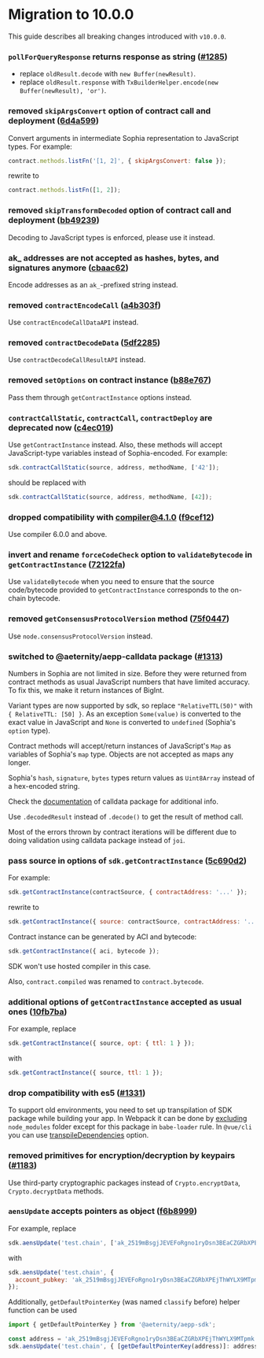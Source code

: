 # Migration to 10.0.0

This guide describes all breaking changes introduced with `v10.0.0`.

### `pollForQueryResponse` returns response as string ([#1285](https://github.com/aeternity/aepp-sdk-js/pull/1285))

- replace `oldResult.decode` with `new Buffer(newResult)`.
- replace `oldResult.response` with `TxBuilderHelper.encode(new Buffer(newResult), 'or')`.

### removed `skipArgsConvert` option of contract call and deployment ([6d4a599](https://github.com/aeternity/aepp-sdk-js/commit/6d4a59986d6833866b6828085fad96b364e5d315))

Convert arguments in intermediate Sophia representation to JavaScript types.
For example:

```js
contract.methods.listFn('[1, 2]', { skipArgsConvert: false });
```

rewrite to

```js
contract.methods.listFn([1, 2]);
```

### removed `skipTransformDecoded` option of contract call and deployment ([bb49239](https://github.com/aeternity/aepp-sdk-js/commit/bb492396a29d673f02eee7cfec4e114c2fba2f3c))

Decoding to JavaScript types is enforced, please use it instead.

### ak\_ addresses are not accepted as hashes, bytes, and signatures anymore ([cbaac62](https://github.com/aeternity/aepp-sdk-js/commit/cbaac6263dd1729d64ef3a01c94e10687fed3b0d))

Encode addresses as an `ak_`-prefixed string instead.

### removed `contractEncodeCall` ([a4b303f](https://github.com/aeternity/aepp-sdk-js/commit/a4b303fbcc3b7cc544a2b5b3415d0f4a147b488c))

Use `contractEncodeCallDataAPI` instead.

### removed `contractDecodeData` ([5df2285](https://github.com/aeternity/aepp-sdk-js/commit/5df2285a7b5694475554e5154c544e0885bd4b33))

Use `contractDecodeCallResultAPI` instead.

### removed `setOptions` on contract instance ([b88e767](https://github.com/aeternity/aepp-sdk-js/commit/b88e767c86874f259ff7a1eb1784c368524e7167))

Pass them through `getContractInstance` options instead.

### `contractCallStatic`, `contractCall`, `contractDeploy` are deprecated now ([c4ec019](https://github.com/aeternity/aepp-sdk-js/commit/c4ec019372f5d5745378e781afb1eb6b2b5acfeb))

Use `getContractInstance` instead. Also, these methods will accept JavaScript-type variables instead of
Sophia-encoded. For example:

```js
sdk.contractCallStatic(source, address, methodName, ['42']);
```

should be replaced with

```js
sdk.contractCallStatic(source, address, methodName, [42]);
```

### dropped compatibility with compiler@4.1.0 ([f9cef12](https://github.com/aeternity/aepp-sdk-js/commit/f9cef12a7db4b2559519ef7f8380cc9e89630492))

Use compiler 6.0.0 and above.

### invert and rename `forceCodeCheck` option to `validateBytecode` in `getContractInstance` ([72122fa](https://github.com/aeternity/aepp-sdk-js/commit/72122facdcec9921202b210c387c19509b26e578))

Use `validateBytecode` when you need to ensure that the source code/bytecode provided to
`getContractInstance` corresponds to the on-chain bytecode.

### removed `getConsensusProtocolVersion` method ([75f0447](https://github.com/aeternity/aepp-sdk-js/commit/75f044792bd2d81eca3a2abc8218e8ca5f167134))

Use `node.consensusProtocolVersion` instead.

### switched to @aeternity/aepp-calldata package ([#1313](https://github.com/aeternity/aepp-sdk-js/pull/1313))

Numbers in Sophia are not limited in size. Before they were returned from contract methods as usual
JavaScript numbers that have limited accuracy. To fix this, we make it return instances of BigInt.

Variant types are now supported by sdk, so replace `"RelativeTTL(50)"` with `{ RelativeTTL: [50] }`.
As an exception `Some(value)` is converted to the exact value in JavaScript and `None` is converted to `undefined`
(Sophia's `option` type).

Contract methods will accept/return instances of JavaScript's `Map` as variables of Sophia's `map`
type. Objects are not accepted as maps any longer.

Sophia's `hash`, `signature`, `bytes` types return values as `Uint8Array` instead of a hex-encoded
string.

Check the [documentation](https://github.com/aeternity/aepp-calldata-js/blob/master/README.md)
of calldata package for additional info.

Use `.decodedResult` instead of `.decode()` to get the result of method call.

Most of the errors thrown by contract iterations will be different due to doing validation using
calldata package instead of `joi`.

### pass source in options of `sdk.getContractInstance` ([5c690d2](https://github.com/aeternity/aepp-sdk-js/commit/5c690d2d77a433c8496ab9cda6fd66e52a6b4b23))

For example:

```js
sdk.getContractInstance(contractSource, { contractAddress: '...' });
```

rewrite to

```js
sdk.getContractInstance({ source: contractSource, contractAddress: '...' });
```

Contract instance can be generated by ACI and bytecode:

```js
sdk.getContractInstance({ aci, bytecode });
```

SDK won't use hosted compiler in this case.

Also, `contract.compiled` was renamed to `contract.bytecode`.

### additional options of `getContractInstance` accepted as usual ones ([10fb7ba](https://github.com/aeternity/aepp-sdk-js/commit/10fb7bad8f61b973c1be5daec50909d251ec1f90))

For example, replace

```js
sdk.getContractInstance({ source, opt: { ttl: 1 } });
```

with

```js
sdk.getContractInstance({ source, ttl: 1 });
```

### drop compatibility with es5 ([#1331](https://github.com/aeternity/aepp-sdk-js/pull/1331))

To support old environments, you need to set up transpilation of SDK package while building your
app. In Webpack it can be done by [excluding](https://webpack.js.org/configuration/module/#ruleexclude)
`node_modules` folder except for this package in `babe-loader` rule. In `@vue/cli` you can use
[transpileDependencies](https://cli.vuejs.org/config/#transpiledependencies) option.

### removed primitives for encryption/decryption by keypairs ([#1183](https://github.com/aeternity/aepp-sdk-js/pull/1183))

Use third-party cryptographic packages instead of `Crypto.encryptData`, `Crypto.decryptData`
methods.

### `aensUpdate` accepts pointers as object ([f6b8999](https://github.com/aeternity/aepp-sdk-js/commit/f6b8999ac70d10c5455e9a45d8ad65e161d28ca4))

For example, replace

```js
sdk.aensUpdate('test.chain', ['ak_2519mBsgjJEVEFoRgno1ryDsn3BEaCZGRbXPEjThWYLX9MTpmk']);
```

with

```js
sdk.aensUpdate('test.chain', {
  account_pubkey: 'ak_2519mBsgjJEVEFoRgno1ryDsn3BEaCZGRbXPEjThWYLX9MTpmk',
});
```

Additionally, `getDefaultPointerKey` (was named `classify` before) helper function can be used

```js
import { getDefaultPointerKey } from '@aeternity/aepp-sdk';

const address = 'ak_2519mBsgjJEVEFoRgno1ryDsn3BEaCZGRbXPEjThWYLX9MTpmk';
sdk.aensUpdate('test.chain', { [getDefaultPointerKey(address)]: address });
```
